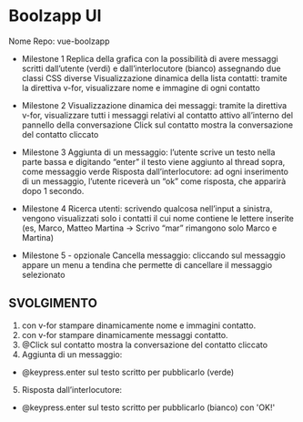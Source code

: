 Boolzapp UI
===
Nome Repo: vue-boolzapp

- Milestone 1
Replica della grafica con la possibilità di avere messaggi scritti dall’utente (verdi) e dall’interlocutore (bianco) assegnando due classi CSS diverse
Visualizzazione dinamica della lista contatti: tramite la direttiva v-for, visualizzare nome e immagine di ogni contatto

- Milestone 2
Visualizzazione dinamica dei messaggi: tramite la direttiva v-for, visualizzare tutti i messaggi relativi al contatto attivo all’interno del pannello della conversazione
Click sul contatto mostra la conversazione del contatto cliccato


- Milestone 3
Aggiunta di un messaggio: l’utente scrive un testo nella parte bassa e digitando “enter” il testo viene aggiunto al thread sopra, come messaggio verde
Risposta dall’interlocutore: ad ogni inserimento di un messaggio, l’utente riceverà un “ok” come risposta, che apparirà dopo 1 secondo.

- Milestone 4
Ricerca utenti: scrivendo qualcosa nell’input a sinistra, vengono visualizzati solo i contatti il cui nome contiene le lettere inserite (es, Marco, Matteo Martina -> Scrivo “mar” rimangono solo Marco e Martina)

- Milestone 5 - opzionale
Cancella messaggio: cliccando sul messaggio appare un menu a tendina che permette di cancellare il messaggio selezionato


## SVOLGIMENTO
1. con v-for stampare dinamicamente nome e immagini contatto.
2. con v-for stampare dinamicamente messaggi contatto.
3. @Click sul contatto mostra la conversazione del contatto cliccato
4. Aggiunta di un messaggio:
 - @keypress.enter sul testo scritto per pubblicarlo (verde)
 5. Risposta dall’interlocutore:
  - @keypress.enter sul testo scritto per pubblicarlo (bianco) con 'OK!'
 